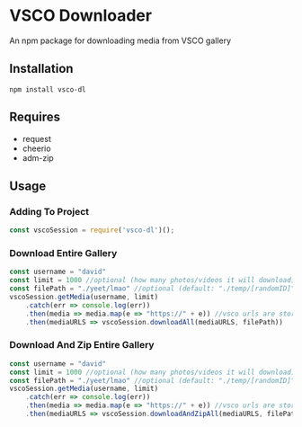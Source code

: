 # VSCO Downloader
An npm package for downloading media from VSCO gallery

Installation
-----
```
npm install vsco-dl
```
Requires
-----
  * request
  * cheerio
  * adm-zip

Usage
-----

### Adding To Project
``` javascript
const vscoSession = require('vsco-dl')();
```

### Download Entire Gallery
``` javascript
const username = "david"
const limit = 1000 //optional (how many photos/videos it will download)
const filePath = "./yeet/lmao" //optional (default: "./temp/[randomID]")
vscoSession.getMedia(username, limit)
	.catch(err => console.log(err))
	.then(media => media.map(e => "https://" + e)) //vsco urls are stored without the "https://", hence this
	.then(mediaURLS => vscoSession.downloadAll(mediaURLS, filePath))
```

### Download And Zip Entire Gallery
``` javascript
const username = "david"
const limit = 1000 //optional (how many photos/videos it will download)
const filePath = "./yeet/lmao" //optional (default: "./temp/[randomID]")
vscoSession.getMedia(username, limit)
	.catch(err => console.log(err))
	.then(media => media.map(e => "https://" + e)) //vsco urls are stored without the "https://", hence this
	.then(mediaURLS => vscoSession.downloadAndZipAll(mediaURLS, filePath))
```
